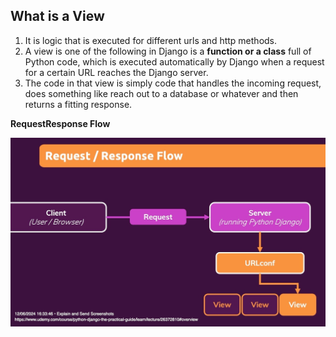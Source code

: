 

## What is a View
1. It is logic that is executed for different urls and http methods.
2. A view is one of the following in Django is a **function or a class** full of Python code, which is executed automatically by Django when a request for a certain URL reaches the Django server.
3. The code in that view is simply code that handles the incoming request, does something like reach out to a database or whatever and then returns a fitting response.

**RequestResponse Flow**

![Alt text](images/RequestResponseFlow.jpeg)
